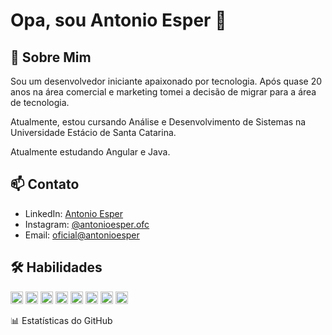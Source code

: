 # Opa, sou Antonio Esper 👋

## 🚀 Sobre Mim
Sou um desenvolvedor iniciante apaixonado por tecnologia. Após quase 20 anos na área comercial e marketing tomei a decisão de migrar para a área de tecnologia. 

Atualmente, estou cursando Análise e Desenvolvimento de Sistemas na Universidade Estácio de Santa Catarina. 

Atualmente estudando Angular e Java.

## 📫 Contato
- LinkedIn: [Antonio Esper](https://www.linkedin.com/in/antonio-esper/)
- Instagram: [@antonioesper.ofc](https://www.instagram.com/antonioesper.ofc/)
- Email: [oficial@antonioesper](mailto:oficial@antonioesper)

## 🛠️ Habilidades

<code><img height="20" src="https://www.vectorlogo.zone/logos/w3_html5/w3_html5-icon.svg"></code>
<code><img height="20" src="https://www.vectorlogo.zone/logos/netlifyapp_watercss/netlifyapp_watercss-official.svg"></code>
<code><img height="20" src="https://www.vectorlogo.zone/logos/javascript/javascript-horizontal.svg"></code>
<code><img height="20" src="https://www.vectorlogo.zone/logos/angular/angular-icon.svg"></code>
<code><img height="20" src="https://www.vectorlogo.zone/logos/reactjs/reactjs-icon.svg"></code>
<code><img height="20" src="https://www.vectorlogo.zone/logos/nodejs/nodejs-icon.svg"></code>
<code><img height="20" src="https://www.vectorlogo.zone/logos/wordpress/wordpress-icon.svg"></code>
<code><img height="20" src="https://www.vectorlogo.zone/logos/flutterio/flutterio-icon.svg"></code>

📊 Estatísticas do GitHub
